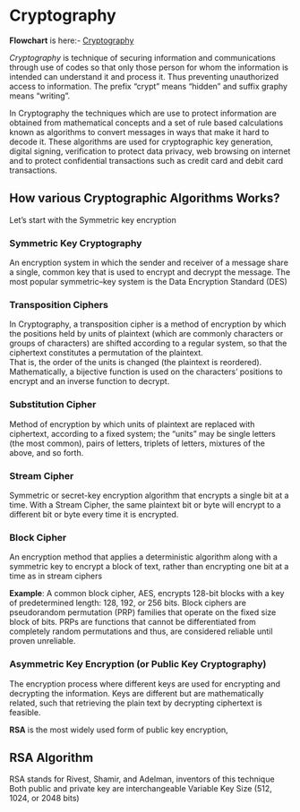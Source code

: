 # Cryptography  
  
**Flowchart** is here:- [Cryptography](https://drive.google.com/file/d/1s_iowVJ9mK4C1RfpwlRxQWUYMNd_LT2H/view?usp=sharing)  
  
*Cryptography* is technique of securing information and communications through use of codes so that only those person for whom the information is intended can understand it and process it. Thus preventing unauthorized access to information. The prefix “crypt” means “hidden” and suffix graphy means “writing”.  
  
In Cryptography the techniques which are use to protect information are obtained from mathematical concepts and a set of rule based calculations known as algorithms to convert messages in ways that make it hard to decode it. These algorithms are used for   cryptographic key generation, digital signing, verification to protect data privacy, web browsing on internet and to protect confidential transactions such as credit card and debit card transactions.  
  
## How various Cryptographic Algorithms Works?  
Let’s start with the Symmetric key encryption  
  
### Symmetric Key Cryptography  
An encryption system in which the sender and receiver of a message share a single, common key that is used to encrypt and decrypt the message. The most popular symmetric–key system is the Data Encryption Standard (DES)  
  
### Transposition Ciphers  
In Cryptography, a transposition cipher is a method of encryption by which the positions held by units of plaintext (which are commonly characters or groups of characters) are shifted according to a regular system, so that the ciphertext constitutes a permutation of the plaintext.  
That is, the order of the units is changed (the plaintext is reordered). Mathematically, a bijective function is used on the characters’ positions to encrypt and an inverse function to decrypt.  
  
### Substitution Cipher  
Method of encryption by which units of plaintext are replaced with ciphertext, according to a fixed system; the “units” may be single letters (the most common), pairs of letters, triplets of letters, mixtures of the above, and so forth.  

### Stream Cipher  
Symmetric or secret-key encryption algorithm that encrypts a single bit at a time. With a Stream Cipher, the same plaintext bit or byte will encrypt to a different bit or byte every time it is encrypted.  
  
### Block Cipher  
An encryption method that applies a deterministic algorithm along with a symmetric key to encrypt a block of text, rather than encrypting one bit at a time as in stream ciphers  

**Example**: A common block cipher, AES, encrypts 128-bit blocks with a key of predetermined length: 128, 192, or 256 bits. Block ciphers are pseudorandom permutation (PRP) families that operate on the fixed size block of bits. PRPs are functions that cannot be differentiated from completely random permutations and thus, are considered reliable until proven unreliable.  

### Asymmetric Key Encryption (or Public Key Cryptography)  
The encryption process where different keys are used for encrypting and decrypting the information. Keys are different but are mathematically related, such that retrieving the plain text by decrypting ciphertext is feasible.   
  

**RSA** is the most widely used form of public key encryption, 

## RSA Algorithm
RSA stands for Rivest, Shamir, and Adelman, inventors of this technique
Both public and private key are interchangeable
Variable Key Size (512, 1024, or 2048 bits)  
  
